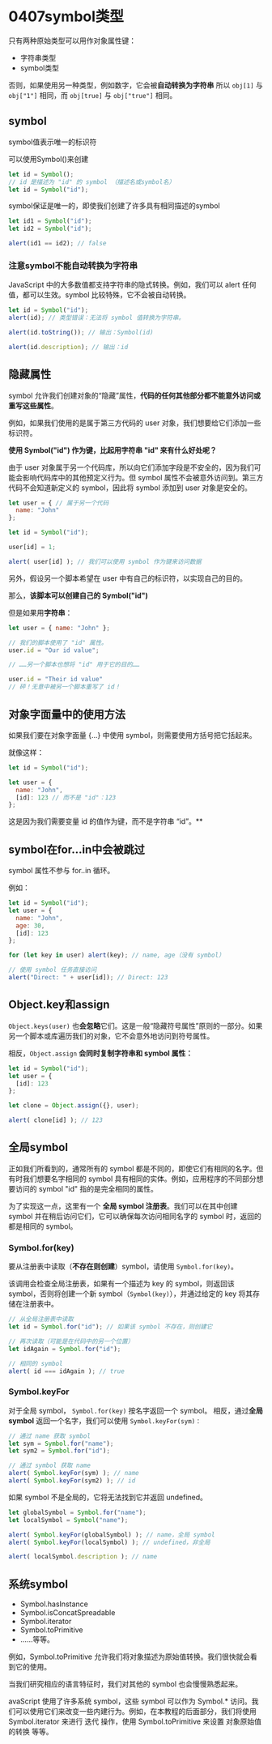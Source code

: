 # 0407symbol类型

只有两种原始类型可以用作对象属性键：
* 字符串类型
* symbol类型

否则，如果使用另一种类型，例如数字，它会被**自动转换为字符串**
所以 `obj[1]` 与 `obj["1"]` 相同，而 `obj[true]` 与 `obj["true"]` 相同。

## symbol
symbol值表示唯一的标识符

可以使用Symbol()来创建
```javascript
let id = Symbol();
// id 是描述为 "id" 的 symbol （描述名或symbol名）
let id = Symbol("id"); 
```

symbol保证是唯一的，即使我们创建了许多具有相同描述的symbol

```javascript
let id1 = Symbol("id");
let id2 = Symbol("id");

alert(id1 == id2); // false
```

### 注意symbol不能自动转换为字符串

JavaScript 中的大多数值都支持字符串的隐式转换。例如，我们可以 alert 任何值，都可以生效。symbol 比较特殊，它不会被自动转换。


```javascript
let id = Symbol("id");
alert(id); // 类型错误：无法将 symbol 值转换为字符串。

alert(id.toString()); // 输出：Symbol(id)

alert(id.description); // 输出：id
```

## 隐藏属性
symbol 允许我们创建对象的“隐藏”属性，**代码的任何其他部分都不能意外访问或重写这些属性**。

例如，如果我们使用的是属于第三方代码的 user 对象，我们想要给它们添加一些标识符。

**使用 Symbol("id") 作为键，比起用字符串 "id" 来有什么好处呢？**

由于 user 对象属于另一个代码库，所以向它们添加字段是不安全的，因为我们可能会影响代码库中的其他预定义行为。但 symbol 属性不会被意外访问到。第三方代码不会知道新定义的 symbol，因此将 symbol 添加到 user 对象是安全的。


```javascript
let user = { // 属于另一个代码
  name: "John"
};

let id = Symbol("id");

user[id] = 1;

alert( user[id] ); // 我们可以使用 symbol 作为键来访问数据
```


另外，假设另一个脚本希望在 user 中有自己的标识符，以实现自己的目的。

那么，**该脚本可以创建自己的 Symbol("id")**


但是如果用**字符串**：

```javascript
let user = { name: "John" };

// 我们的脚本使用了 "id" 属性。
user.id = "Our id value";

// ……另一个脚本也想将 "id" 用于它的目的……

user.id = "Their id value"
// 砰！无意中被另一个脚本重写了 id！
```

## 对象字面量中的使用方法
如果我们要在对象字面量 {...} 中使用 symbol，则需要使用方括号把它括起来。

就像这样：

```javascript
let id = Symbol("id");

let user = {
  name: "John",
  [id]: 123 // 而不是 "id"：123
};
```
这是因为我们需要变量 id 的值作为键，而不是字符串 “id”。**


## symbol在for...in中会被跳过
symbol 属性不参与 for..in 循环。

例如：
```javascript
let id = Symbol("id");
let user = {
  name: "John",
  age: 30,
  [id]: 123
};

for (let key in user) alert(key); // name, age（没有 symbol）

// 使用 symbol 任务直接访问
alert("Direct: " + user[id]); // Direct: 123
```

## Object.key和assign
`Object.keys(user)` 也**会忽略**它们。这是一般“隐藏符号属性”原则的一部分。如果另一个脚本或库遍历我们的对象，它不会意外地访问到符号属性。

相反，`Object.assign` **会同时复制字符串和 symbol 属性：**

```javascript
let id = Symbol("id");
let user = {
  [id]: 123
};

let clone = Object.assign({}, user);

alert( clone[id] ); // 123
```

## 全局symbol
正如我们所看到的，通常所有的 symbol 都是不同的，即使它们有相同的名字。但有时我们想要名字相同的 symbol 具有相同的实体。例如，应用程序的不同部分想要访问的 symbol "id" 指的是完全相同的属性。

为了实现这一点，这里有一个 **全局 symbol 注册表**。我们可以在其中创建 symbol 并在稍后访问它们，它可以确保每次访问相同名字的 symbol 时，返回的都是相同的 symbol。


### Symbol.for(key)
要从注册表中读取（**不存在则创建**）symbol，请使用 `Symbol.for(key)`。

该调用会检查全局注册表，如果有一个描述为 key 的 symbol，则返回该 symbol，否则将创建一个新 symbol（`Symbol(key)`），并通过给定的 key 将其存储在注册表中。

```javascript
// 从全局注册表中读取
let id = Symbol.for("id"); // 如果该 symbol 不存在，则创建它

// 再次读取（可能是在代码中的另一个位置）
let idAgain = Symbol.for("id");

// 相同的 symbol
alert( id === idAgain ); // true
```
### Symbol.keyFor
对于全局 symbol，
`Symbol.for(key)` 按名字返回一个 symbol。
相反，通过**全局 symbol** 返回一个名字，我们可以使用 `Symbol.keyFor(sym)：`

```javascript
// 通过 name 获取 symbol
let sym = Symbol.for("name");
let sym2 = Symbol.for("id");

// 通过 symbol 获取 name
alert( Symbol.keyFor(sym) ); // name
alert( Symbol.keyFor(sym2) ); // id
```

如果 symbol 不是全局的，它将无法找到它并返回 undefined。

```javascript
let globalSymbol = Symbol.for("name");
let localSymbol = Symbol("name");

alert( Symbol.keyFor(globalSymbol) ); // name，全局 symbol
alert( Symbol.keyFor(localSymbol) ); // undefined，非全局

alert( localSymbol.description ); // name
```

## 系统symbol
* Symbol.hasInstance
* Symbol.isConcatSpreadable
* Symbol.iterator
* Symbol.toPrimitive
* ……等等。

例如，Symbol.toPrimitive 允许我们将对象描述为原始值转换。我们很快就会看到它的使用。

当我们研究相应的语言特征时，我们对其他的 symbol 也会慢慢熟悉起来。

avaScript 使用了许多系统 symbol，这些 symbol 可以作为 Symbol.* 访问。我们可以使用它们来改变一些内建行为。例如，在本教程的后面部分，我们将使用 Symbol.iterator 来进行 迭代 操作，使用 Symbol.toPrimitive 来设置 对象原始值的转换 等等。